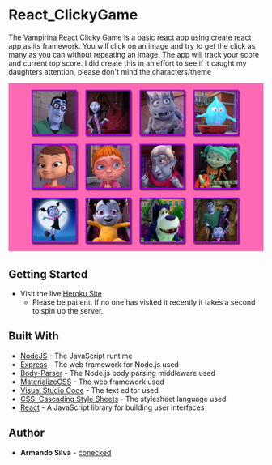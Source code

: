 # React_ClickyGame

The Vampirina React Clicky Game is a basic react app using create react app as its framework. You will click on an image and try to get the click as many as you can without repeating an image. The app will track your score and current top score. I did create this in an effort to see if it caught my daughters attention, please don't mind the characters/theme

![VCG](/public/images/clickyGame.png)

## Getting Started

* Visit the live [Heroku Site](https://morning-taiga-62467.herokuapp.com/)
    * Please be patient. If no one has visited it recently it takes a second to spin up the server.

## Built With

* [NodeJS](https://nodejs.org/en/) - The JavaScript runtime
* [Express](https://github.com/expressjs/express) - The web framework for Node.js used
* [Body-Parser](https://github.com/expressjs/body-parser) - The Node.js body parsing middleware used
* [MaterializeCSS](https://materializecss.com/) - The web framework used
* [Visual Studio Code](https://code.visualstudio.com/) - The text editor used
* [CSS: Cascading Style Sheets](https://developer.mozilla.org/en-US/docs/Web/CSS) - The stylesheet language used
* [React](https://reactjs.org/) - A JavaScript library for building user interfaces

## Author

* **Armando Silva** - [conecked](https://conecked.github.io)
